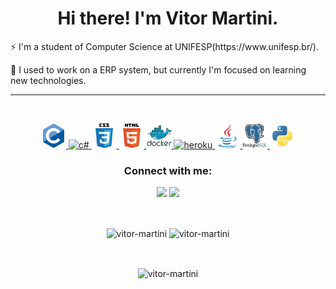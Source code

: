 <h1 align="center">Hi there! I'm Vitor Martini. </h1>
⚡ I'm a student of Computer Science at UNIFESP(https://www.unifesp.br/).

🌱 I used to work on a ERP system, but currently I'm focused on learning new technologies.

<hr><br/>

<p align="center"> <a href="https://www.cprogramming.com/" target="_blank" rel="noreferrer"> <img src="https://raw.githubusercontent.com/devicons/devicon/master/icons/c/c-original.svg" alt="c" width="40" height="40"/> </a> <a href="https://docs.microsoft.com/pt-br/dotnet/csharp/" target="_blank" rel="noreferrer"> <img src="https://cdn.worldvectorlogo.com/logos/c--4.svg" alt="c#" width="40" height="40"/> </a><a href="https://www.w3schools.com/css/" target="_blank" rel="noreferrer"> <img src="https://raw.githubusercontent.com/devicons/devicon/master/icons/css3/css3-original-wordmark.svg" alt="css3" width="40" height="40"/> </a>  <a href="https://www.w3.org/html/" target="_blank" rel="noreferrer"> <img src="https://raw.githubusercontent.com/devicons/devicon/master/icons/html5/html5-original-wordmark.svg" alt="html5" width="40" height="40"/> <a href="https://www.docker.com/" target="_blank" rel="noreferrer"> <img src="https://raw.githubusercontent.com/devicons/devicon/master/icons/docker/docker-original-wordmark.svg" alt="docker" width="40" height="40"/> </a> <a href="https://heroku.com" target="_blank" rel="noreferrer"> <img src="https://www.vectorlogo.zone/logos/heroku/heroku-icon.svg" alt="heroku" width="40" height="40"/> </a></a> <a href="https://www.java.com" target="_blank" rel="noreferrer"> <img src="https://raw.githubusercontent.com/devicons/devicon/master/icons/java/java-original.svg" alt="java" width="40" height="40"/> </a>  <a href="https://www.postgresql.org" target="_blank" rel="noreferrer"> <img src="https://raw.githubusercontent.com/devicons/devicon/master/icons/postgresql/postgresql-original-wordmark.svg" alt="postgresql" width="40" height="40"/> </a> <a href="https://www.python.org" target="_blank" rel="noreferrer"> <img src="https://raw.githubusercontent.com/devicons/devicon/master/icons/python/python-original.svg" alt="python" width="40" height="40"/> </a> </p>
<h3 align="center">Connect with me:</h3>
<p align="center">
  <a href="mailto:vitor-martini@outlook.com" target="_blank"><img src="https://img.shields.io/badge/-email-%23333?style=for-the-badge&logo=email&logoColor=white"></a>
  <a href="https://linkedin.com/in/vitor-martini" target="_blank"><img src="https://img.shields.io/badge/-LinkedIn-%230077B5?style=for-the-badge&logo=linkedin&logoColor=white" target="_blank"></a>  
</p>
<br/>
<div align="center">
  <p>
    <img height="175em" align="center" src="https://github-readme-stats.vercel.app/api/top-langs?username=vitor-martini&show_icons=true&locale=en&layout=compact&theme=radical" alt="vitor-martini" />
    <img height="175em" align="center" src="https://github-readme-stats.vercel.app/api?username=vitor-martini&show_icons=true&locale=en&theme=radical" alt="vitor-martini" />
  </p><br/>
  <p><img height="190em" align="center" src="https://github-readme-streak-stats.herokuapp.com/?user=vitor-martini&theme=radical" alt="vitor-martini" /></p>
</div>

